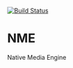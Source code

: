 [![Build Status](https://travis-ci.org/haxenme/nme.png?branch=master)](https://travis-ci.org/haxenme/nme)


NME
===

Native Media Engine

